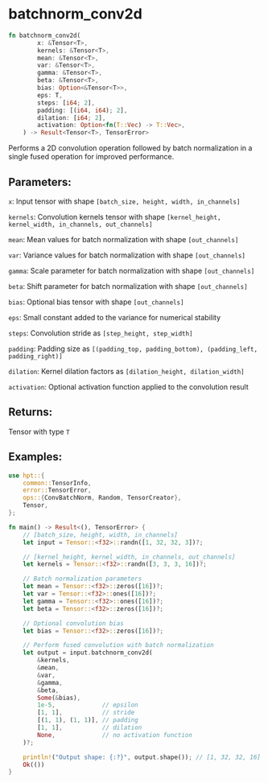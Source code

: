# batchnorm_conv2d
```rust
fn batchnorm_conv2d(
        x: &Tensor<T>,
        kernels: &Tensor<T>,
        mean: &Tensor<T>,
        var: &Tensor<T>,
        gamma: &Tensor<T>,
        beta: &Tensor<T>,
        bias: Option<&Tensor<T>>,
        eps: T,
        steps: [i64; 2],
        padding: [(i64, i64); 2],
        dilation: [i64; 2],
        activation: Option<fn(T::Vec) -> T::Vec>,
    ) -> Result<Tensor<T>, TensorError>
```
Performs a 2D convolution operation followed by batch normalization in a single fused operation for improved performance.

## Parameters:
`x`: Input tensor with shape `[batch_size, height, width, in_channels]`

`kernels`: Convolution kernels tensor with shape `[kernel_height, kernel_width, in_channels, out_channels]`

`mean`: Mean values for batch normalization with shape `[out_channels]`

`var`: Variance values for batch normalization with shape `[out_channels]`

`gamma`: Scale parameter for batch normalization with shape `[out_channels]`

`beta`: Shift parameter for batch normalization with shape `[out_channels]`

`bias`: Optional bias tensor with shape `[out_channels]`

`eps`: Small constant added to the variance for numerical stability

`steps`: Convolution stride as `[step_height, step_width]`

`padding`: Padding size as `[(padding_top, padding_bottom), (padding_left, padding_right)]`

`dilation`: Kernel dilation factors as `[dilation_height, dilation_width]`

`activation`: Optional activation function applied to the convolution result

## Returns:
Tensor with type `T`

## Examples:
```rust
use hpt::{
    common::TensorInfo,
    error::TensorError,
    ops::{ConvBatchNorm, Random, TensorCreator},
    Tensor,
};

fn main() -> Result<(), TensorError> {
    // [batch_size, height, width, in_channels]
    let input = Tensor::<f32>::randn([1, 32, 32, 3])?;

    // [kernel_height, kernel_width, in_channels, out_channels]
    let kernels = Tensor::<f32>::randn([3, 3, 3, 16])?;

    // Batch normalization parameters
    let mean = Tensor::<f32>::zeros([16])?;
    let var = Tensor::<f32>::ones([16])?;
    let gamma = Tensor::<f32>::ones([16])?;
    let beta = Tensor::<f32>::zeros([16])?;

    // Optional convolution bias
    let bias = Tensor::<f32>::zeros([16])?;

    // Perform fused convolution with batch normalization
    let output = input.batchnorm_conv2d(
        &kernels,
        &mean,
        &var,
        &gamma,
        &beta,
        Some(&bias),
        1e-5,             // epsilon
        [1, 1],           // stride
        [(1, 1), (1, 1)], // padding
        [1, 1],           // dilation
        None,             // no activation function
    )?;

    println!("Output shape: {:?}", output.shape()); // [1, 32, 32, 16]
    Ok(())
}
```